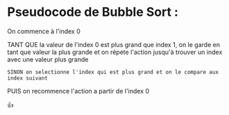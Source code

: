 # **Pseudocode de Bubble Sort :**

On commence à l'index 0

TANT QUE la valeur de l'index 0 est plus grand que index 1, on le garde en tant que valeur la plus grande et on répete l'action jusqu'à trouver un index avec une valeur plus grande

    SINON on selectionne l'index qui est plus grand et on le compare aux index suivant

PUIS on recommence l'action a partir de l'index 0

:thumbsup:

